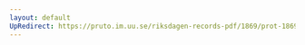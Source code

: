 ```yaml
---
layout: default
UpRedirect: https://pruto.im.uu.se/riksdagen-records-pdf/1869/prot-1869--ak--306/prot-1869--ak--306_011.pdf
---
```

